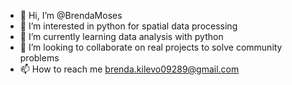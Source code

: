 - 👋 Hi, I’m @BrendaMoses
- 👀 I’m interested in python for spatial data processing
- 🌱 I’m currently learning data analysis with python
- 💞️ I’m looking to collaborate on real projects to solve community problems
- 📫 How to reach me brenda.kilevo09289@gmail.com

<!---
BrendaMoses/BrendaMoses is a ✨ special ✨ repository because its `README.md` (this file) appears on your GitHub profile.
You can click the Preview link to take a look at your changes.
--->

